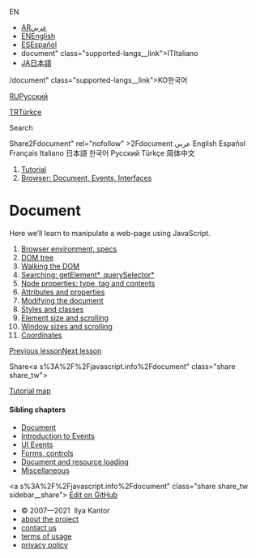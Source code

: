 EN

- <a href="https://ar.javascript.info/" class="supported-langs__link"><span class="supported-langs__brief">AR</span><span>عربي</span></a>
- <a href="document.html" class="supported-langs__link"><span class="supported-langs__brief">EN</span><span>English</span></a>
- <a href="https://es.javascript.info/document" class="supported-langs__link"><span class="supported-langs__brief">ES</span><span>Español</span></a>
- document" class="supported-langs__link"><span class="supported-langs__brief">IT</span><span>Italiano</span></a>
- <a href="https://ja.javascript.info/document" class="supported-langs__link"><span class="supported-langs__brief">JA</span><span>日本語</span></a>

/document" class="supported-langs__link"><span class="supported-langs__brief">KO</span><span>한국어</span></a>

<a href="document%22" class="supported-langs__link"><span class="supported-langs__brief">RU</span><span>Русский</span></a>

<a href="https://tr.javascript.info/" class="supported-langs__link"><span class="supported-langs__brief">TR</span><span>Türkçe</span></a>

<a href="https://zh.javascript.info/document" class="supported-langs__link"></a>

Search

<span class="share-icons__title">Share</span>2Fdocument" rel="nofollow" &gt;2Fdocument عربي English Español Français Italiano 日本語 한국어 Русский Türkçe 简体中文

1.  <a href="index.html" class="breadcrumbs__link"><span class="breadcrumbs__hidden-text">Tutorial</span></a>
2.  <span id="breadcrumb-1"><a href="ui.html" class="breadcrumbs__link"><span>Browser: Document, Events, Interfaces</span></a></span>

# Document

Here we’ll learn to manipulate a web-page using JavaScript.

1.  <a href="browser-environment.html" class="lessons-list__link">Browser environment, specs</a>
2.  <a href="dom-nodes.html" class="lessons-list__link">DOM tree</a>
3.  <a href="dom-navigation.html" class="lessons-list__link">Walking the DOM</a>
4.  <a href="searching-elements-dom.html" class="lessons-list__link">Searching: getElement*, querySelector*</a>
5.  <a href="basic-dom-node-properties.html" class="lessons-list__link">Node properties: type, tag and contents</a>
6.  <a href="dom-attributes-and-properties.html" class="lessons-list__link">Attributes and properties</a>
7.  <a href="modifying-document.html" class="lessons-list__link">Modifying the document</a>
8.  <a href="styles-and-classes.html" class="lessons-list__link">Styles and classes</a>
9.  <a href="size-and-scroll.html" class="lessons-list__link">Element size and scrolling</a>
10. <a href="size-and-scroll-window.html" class="lessons-list__link">Window sizes and scrolling</a>
11. <a href="coordinates.html" class="lessons-list__link">Coordinates</a>

<a href="ui.html" class="page__nav page__nav_prev"><span class="page__nav-text"><span class="page__nav-text-shortcut"></span></span><span class="page__nav-text-alternate">Previous lesson</span></a><a href="browser-environment.html" class="page__nav page__nav_next"><span class="page__nav-text"><span class="page__nav-text-shortcut"></span></span><span class="page__nav-text-alternate">Next lesson</span></a>

<span class="share-icons__title">Share</span><a s%3A%2F%2Fjavascript.info%2Fdocument" class="share share_tw"></a><a href="https://www.facebook.com/sharer/sharer.php?s=100&amp;p%5Burl%5D=https%3A%2F%2Fjavascript.info%2Fdocument" class="share share_fb"></a>

<a href="tutorial/map.html" class="map"><span class="map__text">Tutorial map</span></a>

<a href="tutorial/map.html" class="map"></a>

#### Sibling chapters

- <a href="document.html" class="sidebar__link">Document</a>
- <a href="events.html" class="sidebar__link">Introduction to Events</a>
- <a href="event-details.html" class="sidebar__link">UI Events</a>
- <a href="forms-controls.html" class="sidebar__link">Forms, controls</a>
- <a href="loading.html" class="sidebar__link">Document and resource loading</a>
- <a href="ui-misc.html" class="sidebar__link">Miscellaneous</a>

<a s%3A%2F%2Fjavascript.info%2Fdocument" class="share share_tw sidebar__share"></a><a href="https://www.facebook.com/sharer/sharer.php?s=100&amp;p%5Burl%5D=https%3A%2F%2Fjavascript.info%2Fdocument" class="share share_fb sidebar__share"></a> <a href="https://github.com/javascript-tutorial/en.javascript.info/blob/master/2-ui/1-document" class="sidebar__link">Edit on GitHub</a>

- © 2007—2021  Ilya Kantor
- <a href="about.html" class="page-footer__link">about the project</a>
- <a href="about.html#contact-us" class="page-footer__link">contact us</a>
- <a href="terms.html" class="page-footer__link">terms of usage</a>
- <a href="privacy.html" class="page-footer__link">privacy policy</a>
